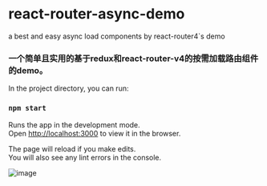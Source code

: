 # react-router-async-demo
a best and easy async load components by react-router4`s demo

### 一个简单且实用的基于redux和react-router-v4的按需加载路由组件的demo。

In the project directory, you can run:

### `npm start`

Runs the app in the development mode.<br>
Open [http://localhost:3000](http://localhost:3000) to view it in the browser.

The page will reload if you make edits.<br>
You will also see any lint errors in the console.


![image](https://thumbs.gfycat.com/ThisOrangeKoodoo-max-1mb.gif)
